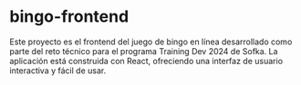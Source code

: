 # bingo-frontend
Este proyecto es el frontend del juego de bingo en línea desarrollado como parte del reto técnico para el programa Training Dev 2024 de Sofka. La aplicación está construida con React, ofreciendo una interfaz de usuario interactiva y fácil de usar.
